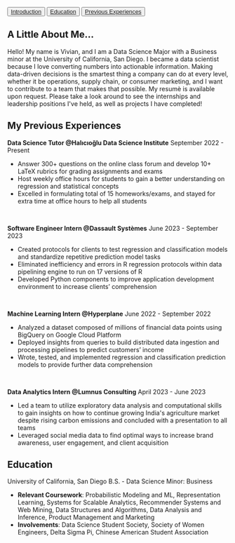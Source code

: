 <button><a href="#Introduction">Introduction</a></button>
<button><a href="#Education">Education</a></button>
<button><a href="#Experience">Previous Experiences</a></button>

## A Little About Me...
<p id="Introduction">
Hello! My name is Vivian, and I am a Data Science Major with a Business minor at the University of California, San Diego. I became a data scientist because I love converting numbers into actionable information. Making data-driven decisions is the smartest thing a company can do at every level, whether it be operations, supply chain, or consumer marketing, and I want to contribute to a team that makes that possible. My resumè is available upon request. Please take a look around to see the internships and leadership positions I've held, as well as projects I have completed! 
</p>

## My Previous Experiences
<p id="Experience">
<strong>Data Science Tutor @Halıcıoğlu Data Science Institute</strong>
September 2022 - Present
<ul>
  <li>Answer 300+ questions on the online class forum and develop 10+ LaTeX rubrics for grading assignments and exams</li>
  <li>Host weekly office hours for students to gain a better understanding on regression and statistical concepts</li>
  <li>Excelled in formulating total of 15 homeworks/exams, and stayed for extra time at office hours to help all students</li>
</ul>

<br>

<strong>Software Engineer Intern @Dassault Systèmes</strong>
June 2023 - September 2023
<ul>
  <li>Created protocols for clients to test regression and classification models and standardize repetitive prediction model tasks</li>
  <li>Eliminated inefficiency and errors in R regression protocols within data pipelining engine to run on 17 versions of R</li>
  <li>Developed Python components to improve application development environment to increase clients’ comprehension</li>
</ul>

<br>

<strong>Machine Learning Intern @Hyperplane</strong>
June 2022 - September 2022
<ul>
  <li>Analyzed a dataset composed of millions of financial data points using BigQuery on Google Cloud Platform</li>
  <li>Deployed insights from queries to build distributed data ingestion and processing pipelines to predict customers’ income</li>
  <li>Wrote, tested, and implemented regression and classification prediction models to provide further data comprehension</li>
</ul>

<br>

<strong>Data Analytics Intern @Lumnus Consulting</strong>
April 2023 - June 2023
<ul>
  <li>Led a team to utilize exploratory data analysis and computational skills to gain insights on how to continue growing India's agriculture market despite rising carbon emissions and concluded with a presentation to all teams </li>
  <li>Leveraged social media data to find optimal ways to increase brand awareness, user engagement, and client acquisition </li>
</ul>
</p>

## Education
<p id="Education">
University of California, San Diego
  B.S. - Data Science
  Minor: Business
<ul>
  <li><strong>Relevant Coursework</strong>: Probabilistic Modeling and ML, Representation Learning, Systems for Scalable Analytics, Recommender Systems and Web Mining, Data Structures and Algorithms, Data Analysis and Inference, Product Management and Marketing</li>
  <li><strong>Involvements</strong>: Data Science Student Society, Society of Women Engineers, Delta Sigma Pi, Chinese American Student Association</li>
</ul>
</p>

